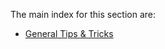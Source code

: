 The main index for this section are:

* [General Tips & Tricks](https://github.com/aptus/FonB-Documentation/blob/master/MISC/TIPS.md)
